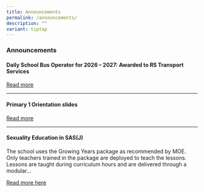 ```yaml
---
title: Announcements
permalink: /announcements/
description: ""
variant: tiptap
---
```

<h3>Announcements</h3>
<h4>Daily School Bus Operator for 2026 – 2027: Awarded to RS Transport Services</h4>
<p><a href="https://www.saintandrewsjunior.moe.edu.sg/announcements-daily-school-bus-operator-for-2024-2025" rel="noopener noreferrer nofollow" target="_blank">Read more</a>
</p>
<hr>
<h4>Primary 1 Orientation slides</h4>
<p><a href="https://www.saintandrewsjunior.moe.edu.sg/letters-and-updates/p1orientation2024/" rel="noopener noreferrer nofollow" target="_blank">Read more</a>
</p>
<hr>
<h4>Sexuality Education in SAS(J)</h4>
<p>The school uses the Growing Years package as recommended by MOE. Only
teachers trained in the package are deployed to teach the lessons. Lessons
are taught during curriculum hours and are delivered through a modular...</p>
<p><a href="https://staging.dnfzur975cvj1.amplifyapp.com/committee/Character-Education/sexuality-education/" rel="noopener noreferrer nofollow" target="_blank">Read more here</a>
</p>